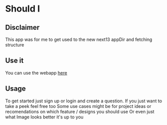 # Should I
## Disclaimer
This app was for me to get used to the new next13 appDir and fetching structure

## Use it
You can use the webapp [here](https://should-i-seven.vercel.app/)

## Usage
To get started just sign up or login and create a question.
If you just want to take a peek feel free too 
Some use cases might be for project ideas or recomendations on which feature / designs you should use
Or even just what Image looks better it's up to you

